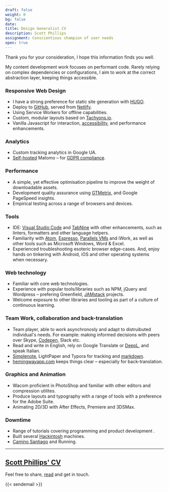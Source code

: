 ```yaml
---
draft: false
weight: 0
bg: false
date:
title: Design Generalist CV
description: Scott Phillips
assignment: Conscientious champion of user needs
open: true
---
```


Thank you for your consideration, I hope this information finds you well.

My content development work focuses on performant code. Rarely relying on complex dependencies or configurations, I aim to work at the correct abstraction layer, keeping things&nbsp;accessible.

### Responsive Web Design

*   I have a strong preference for static site generation with [HUGO](https://gohugo.io/).
*   Deploy to [GitHub](https://github.com/inspiredlabs/), served from [Netlify](https://app.netlify.com/teams/inspiredlabs/sites/).
*   Using Service Workers for offline capabilities.
*   Custom, modular layouts based on [Tachyons.io](https://tachyons.io/). <!--using [TLDR](https://tachyons-tldr.now.sh/)-->
*   Vanilla Javascript for interaction, [accessibility](https://codepen.io/inspiredlabs/pen/BgYooY), and performance enhancements<!-- –&nbsp;such as offline functionality-->.

### Analytics

*   Custom tracking analytics in Google UA.
*   [Self-hosted](https://matomo.org/gdpr/https://analytics.inspiredlabs.co.uk/) Matomo –&nbsp;for [GDPR compliance](https://matomo.org/gdpr/).

### Performance

*   A simple, yet effective optimisation pipeline to improve the weight of downloadable assets. <!-- Including [UnCSS](https://uncss-online.com/).-->
*   Development quality assurance using [GTMetrix](https://gtmetrix.com/), and Google PageSpeed&nbsp;insights. <!-- and webpagetest: https://www.webpagetest.org/-->
*   Empirical testing across a range of browsers and&nbsp;devices.

<!-- ### SEO -->

<!-- https://gtmetrix.com (84% @27.11.2019) -->
<!-- https://testmysite.io (99% @27.11.2019) -->
<!-- https://cards-dev.twitter.com/validator Lacks social signals. -->
<!-- https://freetools.seobility.net/en/seocheck (87% @27.11.2019) -->
<!-- https://search.google.com/test/mobile-friendly (!execute iFrame @27.11.2019) -->
<!-- https://moz.com/domain-analysis?site=pablowoodward.com Domain Authority: 12 -->
<!-- https://search.google.com/structured-data/testing-tool (FIXME: 55 ERRORS, 2 WARNINGS) -->
<!-- https://json-ld.org/playground/ (note: person, event, place or activity. -->


### Tools

*   IDE: [Visual Studio Code](https://code.visualstudio.com/docs/setup/mac) and [TabNine](https://www.tabnine.com/) with other enhancements, such as linters, formatters and other language helpers.
*   Familiarity with [Atom](https://atom.io/), [Espresso](https://www.espressoapp.com/), <!--[Brackets](http://brackets.io/)--> [Parallels VMs](https://www.parallels.com/products/desktop/) and iWork, as well as other tools such as Microsoft Windows, Word &&nbsp;Excel.
*   Experienced troubleshooting esoteric browser edge-cases. And, enjoy hands on tinkering with Android, iOS and other operating systems when&nbsp;necessary.

### Web technology

*   Familiar with core web technologies.
*   Experience with popular tools/libraries such as NPM, jQuery and Wordpress – prefering Greenfield, [JAMstack](https://www.netlify.com/jamstack/) projects.
*   Welcome exposure to other libraries and tooling as part of a culture of continuous&nbsp;learning.

### Team Work, collaboration and back-translation

*   Team player, able to work asynchronosly and adapt to distruibuted individual's needs. For example: making informed decisions with peers over Skype, [Codepen](https://codepen.io/inspiredlabs), Slack&nbsp;etc. <!--StackOverFlow, Zoom-->
*   Read and write in English, rely on Google Translate or [DeepL](https://www.deepl.com/translator), and speak&nbsp;Italian.
*   [Simplenote](https://simplenote.com/help/#markdown), LightPaper and Typora for tracking and [markdown](https://www.browserling.com/tools/html-to-markdown).
*   [hemingwayapp.com](https://hemingwayapp.com) keeps things clear –&nbsp;especially for back-translation.

### Graphics and Animation

*   Wacom proficient in PhotoShop and familiar with other editors and compression utilites.
*   Produce layouts and typography with a range of tools with a preference for the Adobe Suite.
*   Animating 2D/3D with After Effects, Premiere and 3DSMax.
<!-- *   Other creative packages inc. , CorelDRAW, FontForge, FontExplorerPro, Bridge, XnView, Rhinoceros, Maxon C4D and Maya. -->



### Downtime

*   Range of&nbsp;tutorials covering programming and product development <!--scaleable AI, Python and OpenCV-->.
*   Built several [Hackintosh](https://codepen.io/inspiredlabs/post/upcycling) machines.
*   [Camino Santiago](https://duckduckgo.com/?q=camino+de+santiago) and Running.

* * *

## [Scott Phillips' CV](https://inspiredlabs.co.uk/cv/interaction-designer-scott-phillips-cv-2020.pdf)
Feel free to share, [read](https://inspiredlabs.co.uk/cv/interaction-designer-scott-phillips-cv-2020.pdf) and get in&nbsp;touch.

{{< sendemail >}}






<!--{{/* < contact > */}}



Clients are mainly technical service agencies that require working prototypes, or turn-key website design and content delivery. Examples not limited to:

*   [Vaultarch](https://vaultarch.com/information). A multi award winning Legal-tech startup protecting valuables.
*   Travel Tours & Guided Trips for [National Geographic](https://inspiredlabs.co.uk/j/) Expeditions.
*   Locality. A data entry and sanitisation platform that outputs a JSON API for an estate agent.
*   [3Si](https://inspiredlabs.co.uk/3-si.com). A software house selling web and desktop client CRM products.

I’m familiar with core web technologies and have experience with popular libraries and tooling such as NPM, jQuery and Wordpress – prefering Greenfield, [JAMstack](https://www.netlify.com/jamstack/) projects.

My background is actually in visual communication. Although I’d built websites prior to 2008, I aimed to be part of the mobile web as that took off. I’m happy to show you [bits-and-bobs](https://inspiredlabs.co.uk/design-generalist.html) that include graphic design, typefaces, 3D graphics, animation, design systems and templates leading to the present, as a developer.

*   , and  Ubuntu, Mint and Debian builds

Again, thanks for thinking of me, I welcome inquires and aim to be as flexible as possible.



-->

